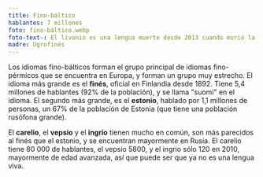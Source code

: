 ```yaml
---
title: Fino-báltico
hablantes: 7 millones
foto: fino-báltico.webp
foto-text-: El livonio es una lengua muerte desde 2013 cuando murió la última hablante.
madre: Ugrofinés
---
```


Los idiomas fino-bálticos forman el grupo principal de idiomas fino-pérmicos que se encuentra en Europa, y forman un grupo muy estrecho. El idioma más grande es el **finés**, oficial en Finlandia desde 1892. Tiene 5,4 millones de hablantes (92% de la población), y se llama "suomi" en el idioma. El segundo más grande, es el **estonio**, hablado por 1,1 millones de personas, un 67% de la población de Estonia (que tiene una población rusófona grande).

El **carelio**, el **vepsio** y el **ingrio** tienen mucho en común, son más parecidos al finés que el estonio, y se encuentran mayormente en Rusia. El carelio tiene 80 000 de hablantes, el vepsio 5800, y el ingrio sólo 120 en 2010, mayormente de edad avanzada, así que puede ser que ya no es una lengua viva.